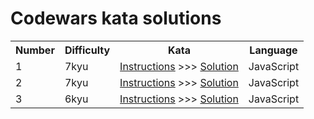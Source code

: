 # Codewars kata solutions

<table border="0" style="width:100%;">
  <tr>
    <th>Number</th>
    <th>Difficulty</th>
    <th>Kata</th>
    <th>Language</th>
  </tr>
  <tr>
    <td>1</td>
    <td>7kyu</td>
    <td><a href="./kata/7kyu/mumbling.md">Instructions</a> >>> <a href="./kata/7kyu/mumbling.js">Solution</a></td>
    <td>JavaScript</td>
  </tr>
  <tr>
    <td>2</td>
    <td>7kyu</td>
    <td><a href="./kata/7kyu/ones-and-zeros.md">Instructions</a> >>> <a href="./kata/7kyu/ones-and-zeros.js">Solution</a></td>
    <td>JavaScript</td>
  </tr>
  <tr>
    <td>3</td>
    <td>6kyu</td>
    <td><a href="./kata/6kyu/build-tower.md">Instructions</a> >>> <a href="./kata/6kyu/build-tower.js">Solution</a></td>
    <td>JavaScript</td>
  </tr>
</table>
